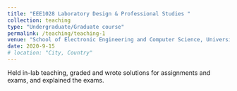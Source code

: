```yaml
---
title: "EEE1028 Laboratory Design & Professional Studies "
collection: teaching
type: "Undergraduate/Graduate course"
permalink: /teaching/teaching-1
venue: "School of Electronic Engineering and Computer Science, University of Surrey"
date: 2020-9-15
# location: "City, Country"
---
```


Held in-lab teaching, graded and wrote solutions for assignments and exams, and explained the exams.
